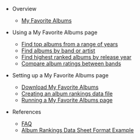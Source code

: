 * Overview
  * [My Favorite Albums](overview.md)

* Using a My Favorite Albums page
  * [Find top albums from a range of years](topalbums.md)
  * [Find albums by band or artist](topartist.md)
  * [Find highest ranked albums by release year](topyear.md)
  * [Compare album ratings between bands](compare.md)

* Setting up a My Favorite Albums page
  * [Download My Favorite Albums](install.md)
  * [Creating an album rankings data file](makingfile.md)
  * [Running a My Favorite Albums page](runserver.md)

* References
  * [FAQ](faq.md)
  * [Album Rankings Data Sheet Format Example](format.md)